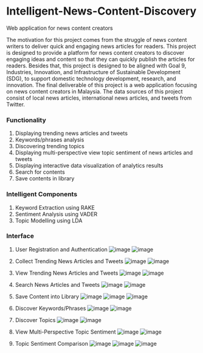 # Intelligent-News-Content-Discovery
Web application for news content creators

The motivation for this project comes from the struggle of news content writers to deliver quick and engaging news articles for readers. This project is designed to provide a platform for news content creators to discover engaging ideas and content so that they can quickly publish the articles for readers. Besides that, this project is designed to be aligned with Goal 9, Industries, Innovation, and Infrastructure of Sustainable Development (SDG), to support domestic technology development, research, and innovation. The final deliverable of this project is a web application focusing on news content creators in Malaysia. The data sources of this project consist of local news articles, international news articles, and tweets from Twitter.

### Functionality
1. Displaying trending news articles and tweets
2. Keywords/phrases analysis
3. Discovering trending topics
4. Displaying multi-perspective view topic sentiment of news articles and tweets
5. Displaying interactive data visualization of analytics results
6. Search for contents
7. Save contents in library

### Intelligent Components
1. Keyword Extraction using RAKE
2. Sentiment Analysis using VADER
3. Topic Modelling using LDA

### Interface
1. User Registration and Authentication ![image](https://github.com/Jaydenho99/Intelligent-News-Content-Discovery/assets/77521676/5f36fa8e-fae7-4bf1-be78-f41d7c40a2c5) ![image](https://github.com/Jaydenho99/Intelligent-News-Content-Discovery/assets/77521676/d387cb35-fb7c-4505-976e-9fb016499432)


2. Collect Trending News Articles and Tweets ![image](https://github.com/Jaydenho99/Intelligent-News-Content-Discovery/assets/77521676/2efd17c5-2062-43ce-9f28-811faac88320) ![image](https://github.com/Jaydenho99/Intelligent-News-Content-Discovery/assets/77521676/dd28ba29-577f-4325-9e0a-be4c9189d897)


3. View Trending News Articles and Tweets ![image](https://github.com/Jaydenho99/Intelligent-News-Content-Discovery/assets/77521676/7e0c0ab3-cc86-4e6f-b490-4abd94b2a34e) ![image](https://github.com/Jaydenho99/Intelligent-News-Content-Discovery/assets/77521676/56ee81e3-20dd-4c68-a901-d13633fe812b)


4. Search News Articles and Tweets ![image](https://github.com/Jaydenho99/Intelligent-News-Content-Discovery/assets/77521676/13978188-7b12-49be-b853-b24d4922422e) ![image](https://github.com/Jaydenho99/Intelligent-News-Content-Discovery/assets/77521676/048c0f9c-4360-40a2-b207-6f88e2d20f53)


5. Save Content into Library ![image](https://github.com/Jaydenho99/Intelligent-News-Content-Discovery/assets/77521676/1b90e3bf-fa2e-4679-9569-0b78be7760bc) ![image](https://github.com/Jaydenho99/Intelligent-News-Content-Discovery/assets/77521676/bc3b61e9-9a02-4be5-88d3-bd633b8f10d0) ![image](https://github.com/Jaydenho99/Intelligent-News-Content-Discovery/assets/77521676/e3bd1951-6586-4a88-8ae1-16cc74541e15)



6. Discover Keywords/Phrases ![image](https://github.com/Jaydenho99/Intelligent-News-Content-Discovery/assets/77521676/70fab45d-bd0d-4e04-8d27-4761e47bddae) ![image](https://github.com/Jaydenho99/Intelligent-News-Content-Discovery/assets/77521676/b0b5e90d-3e39-419d-97c2-32d69d66e8a3)



7. Discover Topics
   ![image](https://github.com/Jaydenho99/Intelligent-News-Content-Discovery/assets/77521676/1afca68e-b30e-48f7-b393-d5fb042da25e) ![image](https://github.com/Jaydenho99/Intelligent-News-Content-Discovery/assets/77521676/e039e7a4-2d91-479c-b02b-9b18ce78bb2c)


8. View Multi-Perspective Topic Sentiment ![image](https://github.com/Jaydenho99/Intelligent-News-Content-Discovery/assets/77521676/5d5d532a-57e9-4fd1-b519-aeba7014c2aa) ![image](https://github.com/Jaydenho99/Intelligent-News-Content-Discovery/assets/77521676/8cbc8482-a705-4dbe-8f99-88dbc98e37be)


9. Topic Sentiment Comparison ![image](https://github.com/Jaydenho99/Intelligent-News-Content-Discovery/assets/77521676/625f69f5-d90e-4c9c-94cc-8bc63b37bb89) ![image](https://github.com/Jaydenho99/Intelligent-News-Content-Discovery/assets/77521676/ae2459e7-245c-46df-a183-7caba12c71cd) ![image](https://github.com/Jaydenho99/Intelligent-News-Content-Discovery/assets/77521676/e7617406-5942-4ccc-8d3e-9b1a7c4561e4)


